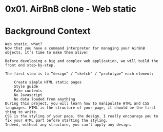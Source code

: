 # 0x01. AirBnB clone - Web static

#	Background Context
	Web static, what?
	Now that you have a command interpreter for managing your AirBnB objects, it’s time to make them alive!

	Before developing a big and complex web application, we will build the front end step-by-step.

	The first step is to “design” / “sketch” / “prototype” each element:

		Create simple HTML static pages
		Style guide
		Fake contents
		No Javascript
		No data loaded from anything
	During this project, you will learn how to manipulate HTML and CSS languages. HTML is the structure of your page, it should be the first thing to write.
	CSS is the styling of your page, the design. I really encourage you to fix your HTML part before starting the styling.
	Indeed, without any structure, you can’t apply any design.
